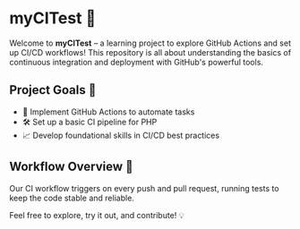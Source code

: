 # myCITest 🚀

Welcome to **myCITest** – a learning project to explore GitHub Actions and set up CI/CD workflows! This repository is all about understanding the basics of continuous integration and deployment with GitHub's powerful tools.

## Project Goals 🎯
- 🚦 Implement GitHub Actions to automate tasks
- 🛠️ Set up a basic CI pipeline for PHP
- 📈 Develop foundational skills in CI/CD best practices

## Workflow Overview 🔄
Our CI workflow triggers on every push and pull request, running tests to keep the code stable and reliable.

Feel free to explore, try it out, and contribute! 💡
